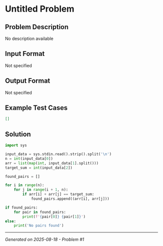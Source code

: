 # Untitled Problem

## Problem Description
No description available

## Input Format
Not specified

## Output Format
Not specified

## Example Test Cases
```json
[]
```

## Solution
```python
import sys

input_data = sys.stdin.read().strip().split('\n')
n = int(input_data[0])
arr = list(map(int, input_data[1].split()))
target_sum = int(input_data[2])

found_pairs = []

for i in range(n):
    for j in range(i + 1, n):
        if arr[i] + arr[j] == target_sum:
            found_pairs.append((arr[i], arr[j]))

if found_pairs:
    for pair in found_pairs:
        print(f'{pair[0]} {pair[1]}')
else:
    print('No pairs found')
```

---
*Generated on 2025-08-18 - Problem #1*
